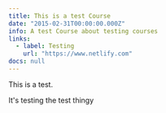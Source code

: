 ```yaml
---
title: This is a test Course
date: "2015-02-31T00:00:00.000Z"
info: A test Course about testing courses
links:
  - label: Testing
    url: "https://www.netlify.com"
docs: null
---
```


This is a test.

It's testing the test thingy